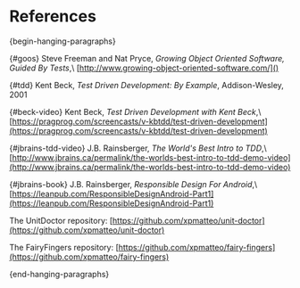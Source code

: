 
# References

{begin-hanging-paragraphs}

{#goos}
Steve Freeman and Nat Pryce, *Growing Object Oriented Software, Guided By Tests*,\\
[http://www.growing-object-oriented-software.com/]()

{#tdd}
Kent Beck, *Test Driven Development: By Example*, Addison-Wesley, 2001

{#beck-video}
Kent Beck, *Test Driven Development with Kent Beck*,\\
[https://pragprog.com/screencasts/v-kbtdd/test-driven-development](https://pragprog.com/screencasts/v-kbtdd/test-driven-development)

{#jbrains-tdd-video}
J.B. Rainsberger, *The World's Best Intro to TDD*,\\ [http://www.jbrains.ca/permalink/the-worlds-best-intro-to-tdd-demo-video](http://www.jbrains.ca/permalink/the-worlds-best-intro-to-tdd-demo-video)

{#jbrains-book}
J.B. Rainsberger, *Responsible Design For Android*,\\
[https://leanpub.com/ResponsibleDesignAndroid-Part1](https://leanpub.com/ResponsibleDesignAndroid-Part1)

The UnitDoctor repository: [https://github.com/xpmatteo/unit-doctor](https://github.com/xpmatteo/unit-doctor)

The FairyFingers repository: [https://github.com/xpmatteo/fairy-fingers](https://github.com/xpmatteo/fairy-fingers)

{end-hanging-paragraphs}
